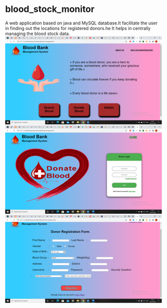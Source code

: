 # blood_stock_monitor
A web application based on java and MySQL database.It facilitate the user in finding out the locations for registered donors.he
It helps in centrally managing the blood stock data.
![HomePage](https://github.com/jadhav1vaibhav/blood_stock_monitor/blob/master/Screenshot%20(1).png)
![User Login](https://github.com/jadhav1vaibhav/blood_stock_monitor/blob/master/Screenshot%20(2).png)
![Donor Registration](https://github.com/jadhav1vaibhav/blood_stock_monitor/blob/master/Screenshot%20(3).png)

